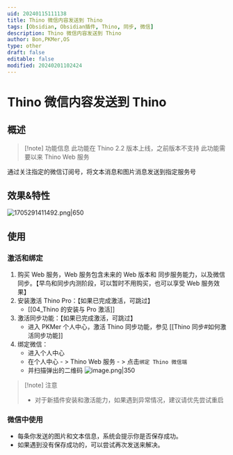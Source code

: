 ```yaml
---
uid: 20240115111138
title: Thino 微信内容发送到 Thino
tags: [Obsidian, Obsidian插件, Thino, 同步, 微信]
description: Thino 微信内容发送到 Thino
author: Bon,PKMer,OS
type: other
draft: false
editable: false
modified: 20240201102424
---
```


# Thino 微信内容发送到 Thino

## 概述

> [!note] 功能信息
> 此功能在 Thino 2.2 版本上线，之前版本不支持
> 此功能需要以来 Thino Web 服务

通过关注指定的微信订阅号，将文本消息和图片消息发送到指定服务号

## 效果&特性

![1705291411492.png|650](https://cdn.pkmer.cn/images/1705291411492.png!pkmer)

## 使用

### 激活和绑定

1. 购买 Web 服务，Web 服务包含未来的 Web 版本和 同步服务能力，以及微信同步。【早鸟和同步内测阶段，可以暂时不用购买，也可以享受 Web 服务效果】
2. 安装激活 Thino Pro：【如果已完成激活，可跳过】
	- [[04_Thino 的安装与 Pro 激活]]
3. 激活同步功能：【如果已完成激活，可跳过】
	- 进入 PKMer 个人中心，激活 Thino 同步功能，参见 [[Thino 同步#如何激活同步功能]]
4. 绑定微信：
	- 进入个人中心
	- 在个人中心 - > Thino Web 服务 - > 点击`绑定 Thino 微信端`
	- 并扫描弹出的二维码 
	  ![image.png|350](https://cdn.pkmer.cn/images/20240115120729.png!pkmer)

> [!note] 注意
> - 对于新插件安装和激活能力，如果遇到异常情况，建议请优先尝试重启
### 微信中使用

- 每条你发送的图片和文本信息，系统会提示你是否保存成功。
- 如果遇到没有保存成功的，可以尝试再次发送来解决。